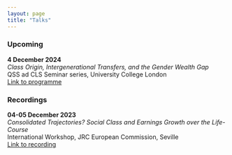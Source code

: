 ```yaml
---
layout: page
title: "Talks"
---
```


### Upcoming

**4 December 2024** <br>
*Class Origin, Intergenerational Transfers, and the Gender Wealth Gap* <br> QSS ad CLS Seminar series, University College London <br>
[Link to programme](https://www.ucl.ac.uk/ioe/departments-and-centres/centres/quantitative-social-science/qss-and-cls-seminar-series)

### Recordings

**04-05 December 2023** <br>
*Consolidated Trajectories? Social Class and Earnings Growth over the Life-Course* <br>
International Workshop, JRC European Commission, Seville <br> [Link to recording](https://joint-research-centre.ec.europa.eu/digclass/digclass-international-workshop-social-class-analysis-digital-age-new-approaches-and-perspectives-2023-12-04_en) <br>
